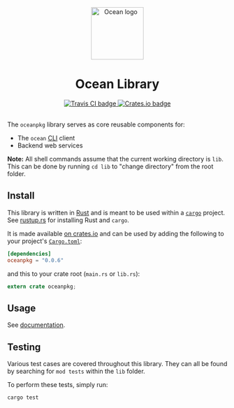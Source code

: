 <div align="center">
  <a href="www.oceanpkg.org">
    <img src="https://www.oceanpkg.org/static/images/ocean-logo.svg"
         alt="Ocean logo"
         height="120" width="120">
  </a>
  <br>
  <h1>Ocean Library</h1>
  <a href="https://travis-ci.com/oceanpkg/ocean">
    <img src="https://travis-ci.com/oceanpkg/ocean.svg?branch=master"
         alt="Travis CI badge">
  </a>
  <a href="https://crates.io/crates/oceanpkg">
    <img src="https://img.shields.io/crates/v/oceanpkg.svg"
         alt="Crates.io badge">
  </a>
</div>
<br>

The `oceanpkg` library serves as core reusable components for:
- The `ocean` [CLI] client
- Backend web services

<!--
TODO: Wrap "working directory" in a link to somewhere that explains the term.
-->
**Note:** All shell commands assume that the current working directory is `lib`.
This can be done by running `cd lib` to "change directory" from the root folder.

## Install

This library is written in [Rust] and is meant to be used within a [`cargo`]
project. See [rustup.rs] for installing Rust and `cargo`.

It is made available [on crates.io][crate] and can be used by adding the
following to your project's [`Cargo.toml`]:

```toml
[dependencies]
oceanpkg = "0.0.6"
```

and this to your crate root (`main.rs` or `lib.rs`):

```rust
extern crate oceanpkg;
```

## Usage

See [documentation].

## Testing

Various test cases are covered throughout this library. They can all be found by
searching for `mod tests` within the `lib` folder.

To perform these tests, simply run:

```sh
cargo test
```

[CLI]: https://en.wikipedia.org/wiki/Command-line_interface
[Rust]: https://www.rust-lang.org
[`cargo`]: https://doc.rust-lang.org/cargo
[rustup.rs]: https://rustup.rs
[crate]: https://crates.io/crates/oceanpkg
[documentation]: https://docs.rs/oceanpkg
[`Cargo.toml`]: https://doc.rust-lang.org/cargo/reference/manifest.html
